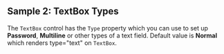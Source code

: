 ## Sample 2: TextBox Types

The `TextBox` control has the `Type` property which you can use to set up **Password**, **Multiline** or other types of a text field. Default value is **Normal** which renders type="text" on `TextBox`.
